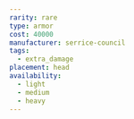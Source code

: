 ```yaml
---
rarity: rare
type: armor
cost: 40000
manufacturer: serrice-council
tags:
  - extra_damage
placement: head
availability:
  - light
  - medium
  - heavy
---
```

